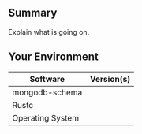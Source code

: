 ## Summary
Explain what is going on.

## Your Environment
| Software         | Version(s) |
| ---------------- | ---------- |
| mongodb-schema      |
| Rustc            |
| Operating System |
